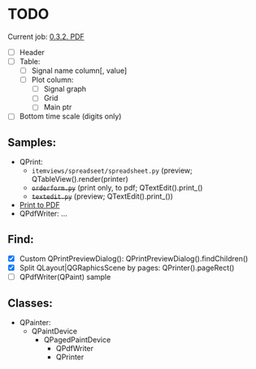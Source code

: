 # TODO

Current job: [0.3.2. PDF](https://github.com/tieugene/iosc.py/issues/191)

- [ ] Header
- [ ] Table:
  + [ ] Signal name column\[, value]
  + [ ] Plot column:
    * [ ] Signal graph
    * [ ] Grid
    * [ ] Main ptr
- [ ] Bottom time scale (digits only)

## Samples:
- QPrint:
  - `itemviews/spreadseet/spreadsheet.py` (preview; QTableView().render(printer)
  - ~~`orderform.py`~~ (print only, to pdf; QTextEdit().print_()
  - ~~`textedit.py`~~ (preview; QTextEdit().print_())
- [Print to PDF](https://wiki.qt.io/Exporting_a_document_to_PDF)
- QPdfWriter: &hellip;

## Find:
- [x] Custom QPrintPreviewDialog(): QPrintPreviewDialog().findChildren()
- [x] Split QLayout|QGRaphicsScene by pages: QPrinter().pageRect()
- [ ] QPdfWriter(QPaint) sample

## Classes:
- QPainter:
  + QPaintDevice
    * QPagedPaintDevice
      - QPdfWriter
      - QPrinter
